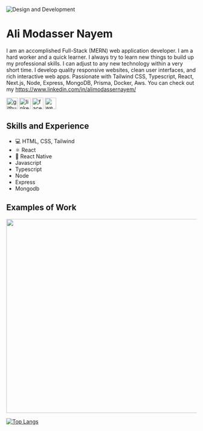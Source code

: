 ![Design and Development](https://media.licdn.com/dms/image/D5616AQFhO5opO-qVzA/profile-displaybackgroundimage-shrink_350_1400/0/1698660666423?e=1704931200&v=beta&t=S6pyNZpoh-tCtyKTQ806DcbB9jfowSZkeMXu61bRlbU)

# Ali Modasser Nayem
I am an accomplished Full-Stack (MERN) web application developer. I am a hard worker and a quick learner. I always try to learn new things to build up my professional skills. I can adjust to any new technology within a very short time. I develop quality responsive websites, clean user interfaces, and rich interactive web apps. Passionate with Tailwind CSS, Typescript, React, Next.js, Node, Express, MongoDB, Prisma, Docker, Aws. You can check out my https://www.linkedin.com/in/alimodassernayem/

[<img src='https://cdn.jsdelivr.net/npm/simple-icons@3.0.1/icons/github.svg' alt='github' height='30'>](https://github.com/modasser-nayem)  [<img src='https://cdn.jsdelivr.net/npm/simple-icons@3.0.1/icons/linkedin.svg' alt='linkedin' height='30'>](https://www.linkedin.com/in/https://www.linkedin.com/in/alimodassernayem//)  [<img src='https://cdn.jsdelivr.net/npm/simple-icons@3.0.1/icons/facebook.svg' alt='facebook' height='30'>](https://www.facebook.com/https://web.facebook.com/alimodassernayem)  [<img src='https://cdn.jsdelivr.net/npm/simple-icons@3.0.1/icons/icloud.svg' alt='website' height='30'>](https://alimodassernayem.web.app/)  

## Skills and Experience
* 💻 HTML, CSS, Tailwind
* ⚛ React
* 📱 React Native
* Javascript
* Typescript
* Node
* Express
* Mongodb

## Examples of Work
<img src="https://github.com/adriantwarog/adriantwarog/blob/master/covid19.gif" width="512" >

[![Top Langs](https://github-readme-stats.vercel.app/api/top-langs/?username=modasser-nayem)](https://github.com/anuraghazra/github-readme-stats)
